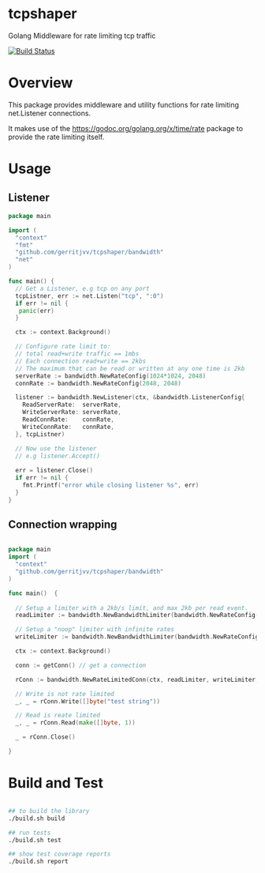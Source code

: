 # tcpshaper
Golang Middleware for rate limiting tcp traffic

[![Build Status](https://travis-ci.org/gerritjvv/tcpshaper.svg?branch=master)](https://travis-ci.org/gerritjvv/tcpshaper)

# Overview

This package provides middleware and utility functions for rate limiting net.Listener connections.  

It makes use of the https://godoc.org/golang.org/x/time/rate package to provide the rate limiting itself.  



# Usage


## Listener 

```go
package main

import (
  "context"
  "fmt"
  "github.com/gerritjvv/tcpshaper/bandwidth"
  "net"
)

func main() { 
  // Get a Listener, e.g tcp on any port
  tcpListner, err := net.Listen("tcp", ":0")
  if err != nil {
   panic(err)
  }

  ctx := context.Background()

  // Configure rate limit to:
  // total read+write traffic == 1mbs
  // Each connection read+write == 2kbs
  // The maximum that can be read or written at any one time is 2kb
  serverRate := bandwidth.NewRateConfig(1024*1024, 2048)
  connRate := bandwidth.NewRateConfig(2048, 2048)

  listener := bandwidth.NewListener(ctx, &bandwidth.ListenerConfig{
    ReadServerRate:  serverRate,
    WriteServerRate: serverRate,
    ReadConnRate:    connRate,
    WriteConnRate:   connRate,
  }, tcpListner)

  // Now use the listener
  // e.g listener.Accept()
  
  err = listener.Close()
  if err != nil {
    fmt.Printf("error while closing listener %s", err)
  }
}

```

## Connection wrapping

```go

package main
import (
  "context"
  "github.com/gerritjvv/tcpshaper/bandwidth"
)

func main()  {
 
  // Setup a limiter with a 2kb/s limit, and max 2kb per read event.
  readLimiter := bandwidth.NewBandwidthLimiter(bandwidth.NewRateConfig(2048, 2048))

  // Setup a "noop" limiter with infinite rates
  writeLimiter := bandwidth.NewBandwidthLimiter(bandwidth.NewRateConfig(bandwidth.Inf, 0))

  ctx := context.Background()

  conn := getConn() // get a connection

  rConn := bandwidth.NewRateLimitedConn(ctx, readLimiter, writeLimiter, conn)

  // Write is not rate limited
  _, _ = rConn.Write([]byte("test string"))

  // Read is reate limited
  _, _ = rConn.Read(make([]byte, 1))

  _ = rConn.Close()

}
```
# Build and Test

```bash

## to build the library
./build.sh build

## run tests
./build.sh test

## show test coverage reports
./build.sh report

```